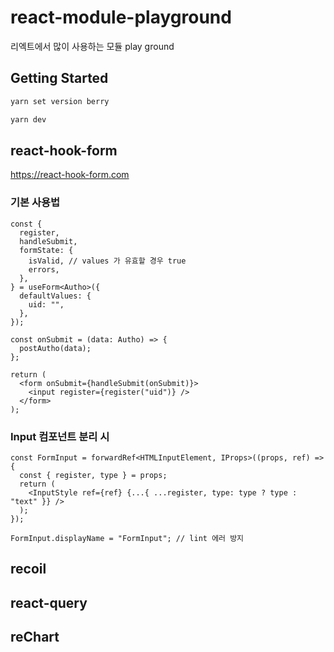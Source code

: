 # react-module-playground
리엑트에서 많이 사용하는 모듈 play ground

## Getting Started

```bash
yarn set version berry

yarn dev
```

## react-hook-form

https://react-hook-form.com

### 기본 사용법

```tsx
const {
  register,
  handleSubmit,
  formState: {
    isValid, // values 가 유효할 경우 true
    errors,
  },
} = useForm<Autho>({
  defaultValues: {
    uid: "",
  },
});

const onSubmit = (data: Autho) => {
  postAutho(data);
};

return (
  <form onSubmit={handleSubmit(onSubmit)}>
    <input register={register("uid")} />
  </form>
);
```

### Input 컴포넌트 분리 시

```tsx
const FormInput = forwardRef<HTMLInputElement, IProps>((props, ref) => {
  const { register, type } = props;
  return (
    <InputStyle ref={ref} {...{ ...register, type: type ? type : "text" }} />
  );
});

FormInput.displayName = "FormInput"; // lint 에러 방지
```

## recoil

## react-query

## reChart
